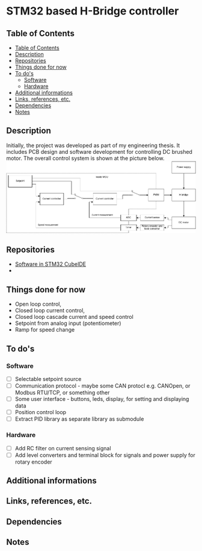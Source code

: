 # STM32 based H-Bridge controller <!-- omit in toc -->

## Table of Contents

- [Table of Contents](#table-of-contents)
- [Description](#description)
- [Repositories](#repositories)
- [Things done for now](#things-done-for-now)
- [To do's](#to-dos)
  - [Software](#software)
  - [Hardware](#hardware)
- [Additional informations](#additional-informations)
- [Links, references, etc.](#links-references-etc)
- [Dependencies](#dependencies)
- [Notes](#notes)

## Description

Initially, the project was developed as part of my engineering thesis. It
includes PCB design and software development for controlling DC brushed motor.
The overall control system is shown at the picture below.
![H-bridge architecture](img/HBridge_Arch.png)

## Repositories
* [Software in STM32 CubeIDE](https://github.com/magiczny-kacper/STM32-H-Bridge)
*
## Things done for now

* Open loop control,
* Closed loop current control,
* Closed loop cascade current and speed control
* Setpoint from analog input (potentiometer)
* Ramp for speed change

## To do's

### Software

- [ ] Selectable setpoint source
- [ ] Communication protocol - maybe some CAN protocl e.g. CANOpen, or Modbus
RTU/TCP, or something other
- [ ] Some user interface - buttons, leds, display, for setting and displaying data
- [ ] Position control loop
- [ ] Extract PID library as separate library as submodule
### Hardware

- [ ] Add RC filter on current sensing signal
- [ ] Add level converters and terminal block for signals and power supply for
rotary encoder

## Additional informations

## Links, references, etc.

## Dependencies

## Notes